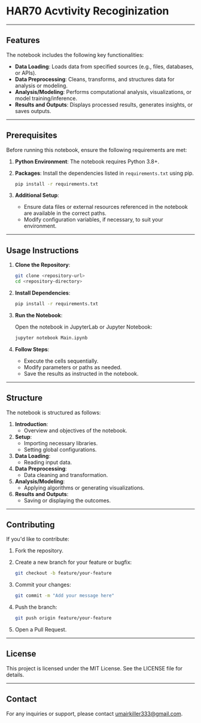 # HAR70 Acvtivity Recoginization

---

## Features

The notebook includes the following key functionalities:

- **Data Loading**: Loads data from specified sources (e.g., files, databases, or APIs).
- **Data Preprocessing**: Cleans, transforms, and structures data for analysis or modeling.
- **Analysis/Modeling**: Performs computational analysis, visualizations, or model training/inference.
- **Results and Outputs**: Displays processed results, generates insights, or saves outputs.

---

## Prerequisites

Before running this notebook, ensure the following requirements are met:

1. **Python Environment**: The notebook requires Python 3.8+.
2. **Packages**: Install the dependencies listed in `requirements.txt` using pip.

   ```bash
   pip install -r requirements.txt
   ```

3. **Additional Setup**:
   - Ensure data files or external resources referenced in the notebook are available in the correct paths.
   - Modify configuration variables, if necessary, to suit your environment.

---

## Usage Instructions

1. **Clone the Repository**:

   ```bash
   git clone <repository-url>
   cd <repository-directory>
   ```

2. **Install Dependencies**:

   ```bash
   pip install -r requirements.txt
   ```

3. **Run the Notebook**:
   
   Open the notebook in JupyterLab or Jupyter Notebook:
   
   ```bash
   jupyter notebook Main.ipynb
   ```

4. **Follow Steps**:
   - Execute the cells sequentially.
   - Modify parameters or paths as needed.
   - Save the results as instructed in the notebook.

---

## Structure

The notebook is structured as follows:

1. **Introduction**:
   - Overview and objectives of the notebook.
2. **Setup**:
   - Importing necessary libraries.
   - Setting global configurations.
3. **Data Loading**:
   - Reading input data.
4. **Data Preprocessing**:
   - Data cleaning and transformation.
5. **Analysis/Modeling**:
   - Applying algorithms or generating visualizations.
6. **Results and Outputs**:
   - Saving or displaying the outcomes.

---

## Contributing

If you'd like to contribute:

1. Fork the repository.
2. Create a new branch for your feature or bugfix:

   ```bash
   git checkout -b feature/your-feature
   ```

3. Commit your changes:

   ```bash
   git commit -m "Add your message here"
   ```

4. Push the branch:

   ```bash
   git push origin feature/your-feature
   ```

5. Open a Pull Request.

---

## License

This project is licensed under the MIT License. See the LICENSE file for details.

---

## Contact

For any inquiries or support, please contact umairkiller333@gmail.com.

